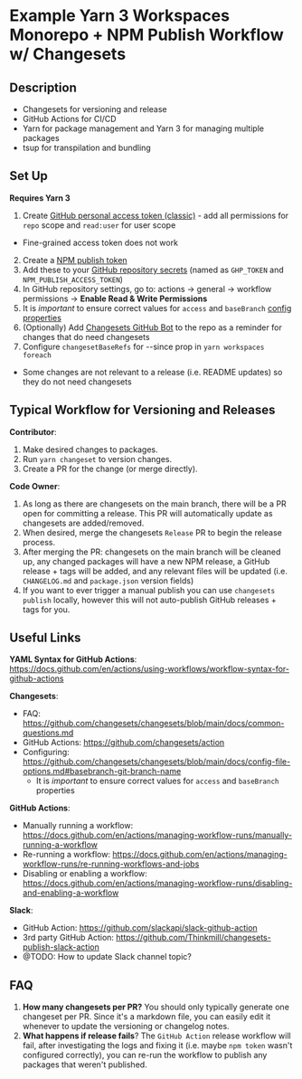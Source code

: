 # Example Yarn 3 Workspaces Monorepo + NPM Publish Workflow w/ Changesets

## Description

- Changesets for versioning and release
- GitHub Actions for CI/CD
- Yarn for package management and Yarn 3 for managing multiple packages
- tsup for transpilation and bundling

## Set Up

**Requires Yarn 3**

1. Create [GitHub personal access token (classic)](https://docs.github.com/en/authentication/keeping-your-account-and-data-secure/creating-a-personal-access-token#personal-access-tokens-classic) - add all permissions for `repo` scope and `read:user` for user scope

- Fine-grained access token does not work

2. Create a [NPM publish token](https://docs.npmjs.com/creating-and-viewing-access-tokens)
3. Add these to your [GitHub repository secrets](https://docs.github.com/en/actions/security-guides/encrypted-secrets#creating-encrypted-secrets-for-a-repository) (named as `GHP_TOKEN` and `NPM_PUBLISH_ACCESS_TOKEN`)
4. In GitHub repository settings, go to: actions -> general -> workflow permissions -> **Enable Read & Write Permissions**
5. It is _important_ to ensure correct values for `access` and `baseBranch` [config properties](https://github.com/changesets/changesets/blob/main/docs/config-file-options.md)
6. (Optionally) Add [Changesets GitHub Bot](https://github.com/apps/changeset-bot) to the repo as a reminder for changes that do need changesets
7. Configure `changesetBaseRefs` for --since prop in `yarn workspaces foreach`

- Some changes are not relevant to a release (i.e. README updates) so they do not need changesets

## Typical Workflow for Versioning and Releases

**Contributor**:

1. Make desired changes to packages.
2. Run `yarn changeset` to version changes.
3. Create a PR for the change (or merge directly).

**Code Owner**:

1. As long as there are changesets on the main branch, there will be a PR open for committing a release. This PR will automatically update as changesets are added/removed.
2. When desired, merge the changesets `Release` PR to begin the release process.
3. After merging the PR: changesets on the main branch will be cleaned up, any changed packages will have a new NPM release, a GitHub release + tags will be added, and any relevant files will be updated (i.e. `CHANGELOG.md` and `package.json` version fields)
4. If you want to ever trigger a manual publish you can use `changesets publish` locally, however this will not auto-publish GitHub releases + tags for you.

## Useful Links

**YAML Syntax for GitHub Actions**: https://docs.github.com/en/actions/using-workflows/workflow-syntax-for-github-actions

**Changesets**:

- FAQ: https://github.com/changesets/changesets/blob/main/docs/common-questions.md
- GitHub Actions: https://github.com/changesets/action
- Configuring: https://github.com/changesets/changesets/blob/main/docs/config-file-options.md#basebranch-git-branch-name
  - It is _important_ to ensure correct values for `access` and `baseBranch` properties

**GitHub Actions**:

- Manually running a workflow: https://docs.github.com/en/actions/managing-workflow-runs/manually-running-a-workflow
- Re-running a workflow: https://docs.github.com/en/actions/managing-workflow-runs/re-running-workflows-and-jobs
- Disabling or enabling a workflow: https://docs.github.com/en/actions/managing-workflow-runs/disabling-and-enabling-a-workflow

**Slack**:

- GitHub Action: https://github.com/slackapi/slack-github-action
- 3rd party GitHub Action: https://github.com/Thinkmill/changesets-publish-slack-action
- @TODO: How to update Slack channel topic?

## FAQ

1. **How many changesets per PR?** You should only typically generate one changeset per PR. Since it's a markdown file, you can easily edit it whenever to update the versioning or changelog notes.
2. **What happens if release fails**? The `GitHub Action` release workflow will fail, after investigating the logs and fixing it (i.e. maybe `npm token` wasn't configured correctly), you can re-run the workflow to publish any packages that weren't published.
